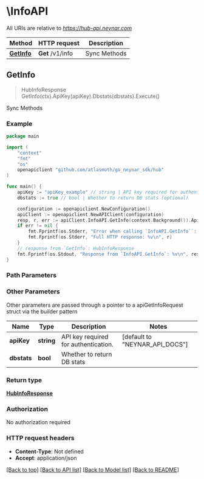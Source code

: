 # \InfoAPI

All URIs are relative to *https://hub-api.neynar.com*

| Method                            | HTTP request     | Description  |
| --------------------------------- | ---------------- | ------------ |
| [**GetInfo**](InfoAPI.md#GetInfo) | **Get** /v1/info | Sync Methods |

## GetInfo

> HubInfoResponse GetInfo(ctx).ApiKey(apiKey).Dbstats(dbstats).Execute()

Sync Methods

### Example

```go
package main

import (
	"context"
	"fmt"
	"os"
	openapiclient "github.com/atlasmoth/go_neynar_sdk/hub"
)

func main() {
	apiKey := "apiKey_example" // string | API key required for authentication. (optional) (default to "NEYNAR_API_DOCS")
	dbstats := true // bool | Whether to return DB stats (optional)

	configuration := openapiclient.NewConfiguration()
	apiClient := openapiclient.NewAPIClient(configuration)
	resp, r, err := apiClient.InfoAPI.GetInfo(context.Background()).ApiKey(apiKey).Dbstats(dbstats).Execute()
	if err != nil {
		fmt.Fprintf(os.Stderr, "Error when calling `InfoAPI.GetInfo``: %v\n", err)
		fmt.Fprintf(os.Stderr, "Full HTTP response: %v\n", r)
	}
	// response from `GetInfo`: HubInfoResponse
	fmt.Fprintf(os.Stdout, "Response from `InfoAPI.GetInfo`: %v\n", resp)
}
```

### Path Parameters

### Other Parameters

Other parameters are passed through a pointer to a apiGetInfoRequest struct via the builder pattern

| Name        | Type       | Description                          | Notes                                    |
| ----------- | ---------- | ------------------------------------ | ---------------------------------------- |
| **apiKey**  | **string** | API key required for authentication. | [default to &quot;NEYNAR_API_DOCS&quot;] |
| **dbstats** | **bool**   | Whether to return DB stats           |

### Return type

[**HubInfoResponse**](HubInfoResponse.md)

### Authorization

No authorization required

### HTTP request headers

- **Content-Type**: Not defined
- **Accept**: application/json

[[Back to top]](#) [[Back to API list]](../README.md#documentation-for-api-endpoints)
[[Back to Model list]](../README.md#documentation-for-models)
[[Back to README]](../README.md)
